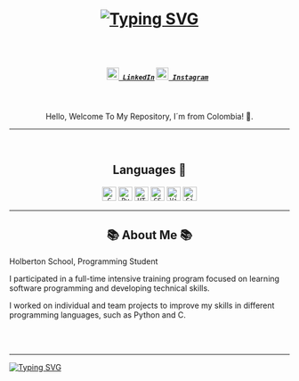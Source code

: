 <h1 align="center">
  <a href="https://git.io/typing-svg"><img src="https://readme-typing-svg.demolab.com?    font=Fira+Code&weight=500&size=21&pause=1000&color=802DC9&background=CD9FB5&center=true&vCenter=true&width=650&lines=Hello%2C+I%C2%B4m+Lu%2C+Nice+To+Meet+You %3A3" alt="Typing SVG" /></a>
 </h1>
<br>
<h5 align="center">
  <code>
    <a href="https://www.linkedin.com/in/luma-lopez-791491268/" title="LinkedIn Profile"><img width="22" src="https://raw.githubusercontent.com/zumrudu-anka/zumrudu-anka/master/images/linkedin.svg"> LinkedIn</a></code>
  <code><a href="https://www.instagram.com/marial0lez4/" title="Instagram Profile"><img width="22" src="https://raw.githubusercontent.com/zumrudu-anka/zumrudu-anka/master/images/instagram.svg"> Instagram</a></code>
</h5>
<br>
<p align="center">
  Hello, Welcome To My Repository, I´m from Colombia! 📍.
  <hr>
</p>
<br>
<h2 align="center"> Languages 💬</h2>
<p align="center">
  <code><img title="C" height="25" src="https://raw.githubusercontent.com/zumrudu-anka/zumrudu-anka/master/images/c.svg"></code>
  <code><img title="Python" height="25" src="https://raw.githubusercontent.com/zumrudu-anka/zumrudu-anka/master/images/python-original.svg"></code>
  <code><img title="HTML" height="25" src="https://raw.githubusercontent.com/zumrudu-anka/zumrudu-anka/master/images/html5.svg"></code>
  <code><img title="CSS" height="25" src="https://raw.githubusercontent.com/zumrudu-anka/zumrudu-anka/master/images/css.svg"></code>
  <code><img title="Visual Studio Code" height="25" src="https://upload.wikimedia.org/wikipedia/commons/thumb/9/9a/Visual_Studio_Code_1.35_icon.svg/2048px-Visual_Studio_Code_1.35_icon.svg.png"></code>
  <code><img title="GitHub" height="25" src="https://raw.githubusercontent.com/zumrudu-anka/zumrudu-anka/master/images/github.svg"></code>

</p>
<hr>

<h2 align="center">📚 About Me 📚</h2>
    <p> Holberton School, Programming Student </p
    <p> I participated in a full-time intensive training program focused on learning software programming
  and developing technical skills.</p>
    <p> I worked on individual and team projects to improve my skills in different programming languages,
    such as Python and C.</p>
    <br>
    <br>
    <hr>
<a href="https://git.io/typing-svg"><img src="https://readme-typing-svg.demolab.com?font=Fira+Code&weight=600&pause=1000&color=C351B4&width=435&lines=Thank+You+For+Visiting+My+Repository" alt="Typing SVG" /></a>
